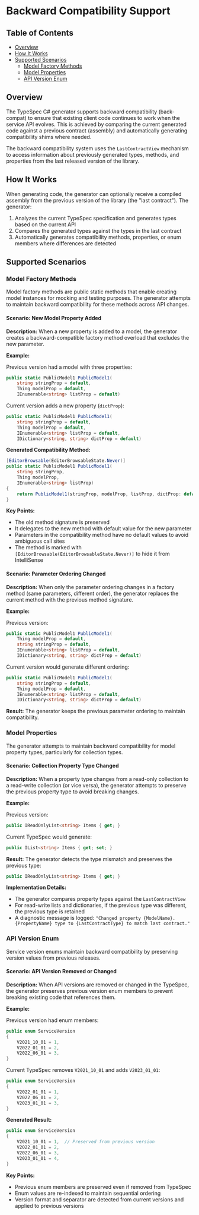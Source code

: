 # Backward Compatibility Support

## Table of Contents

- [Overview](#overview)
- [How It Works](#how-it-works)
- [Supported Scenarios](#supported-scenarios)
  - [Model Factory Methods](#model-factory-methods)
  - [Model Properties](#model-properties)
  - [API Version Enum](#api-version-enum)

## Overview

The TypeSpec C# generator supports backward compatibility (back-compat) to ensure that existing client code continues to work when the service API evolves. This is achieved by comparing the current generated code against a previous contract (assembly) and automatically generating compatibility shims where needed.

The backward compatibility system uses the `LastContractView` mechanism to access information about previously generated types, methods, and properties from the last released version of the library.

## How It Works

When generating code, the generator can optionally receive a compiled assembly from the previous version of the library (the "last contract"). The generator:

1. Analyzes the current TypeSpec specification and generates types based on the current API
2. Compares the generated types against the types in the last contract
3. Automatically generates compatibility methods, properties, or enum members where differences are detected

## Supported Scenarios

### Model Factory Methods

Model factory methods are public static methods that enable creating model instances for mocking and testing purposes. The generator attempts to maintain backward compatibility for these methods across API changes.

#### Scenario: New Model Property Added

**Description:** When a new property is added to a model, the generator creates a backward-compatible factory method overload that excludes the new parameter.

**Example:**

Previous version had a model with three properties:

```csharp
public static PublicModel1 PublicModel1(
    string stringProp = default,
    Thing modelProp = default,
    IEnumerable<string> listProp = default)
```

Current version adds a new property (`dictProp`):

```csharp
public static PublicModel1 PublicModel1(
    string stringProp = default,
    Thing modelProp = default,
    IEnumerable<string> listProp = default,
    IDictionary<string, string> dictProp = default)
```

**Generated Compatibility Method:**

```csharp
[EditorBrowsable(EditorBrowsableState.Never)]
public static PublicModel1 PublicModel1(
    string stringProp,
    Thing modelProp,
    IEnumerable<string> listProp)
{
    return PublicModel1(stringProp, modelProp, listProp, dictProp: default);
}
```

**Key Points:**

- The old method signature is preserved
- It delegates to the new method with default value for the new parameter
- Parameters in the compatibility method have no default values to avoid ambiguous call sites
- The method is marked with `[EditorBrowsable(EditorBrowsableState.Never)]` to hide it from IntelliSense

#### Scenario: Parameter Ordering Changed

**Description:** When only the parameter ordering changes in a factory method (same parameters, different order), the generator replaces the current method with the previous method signature.

**Example:**

Previous version:

```csharp
public static PublicModel1 PublicModel1(
    Thing modelProp = default,
    string stringProp = default,
    IEnumerable<string> listProp = default,
    IDictionary<string, string> dictProp = default)
```

Current version would generate different ordering:

```csharp
public static PublicModel1 PublicModel1(
    string stringProp = default,
    Thing modelProp = default,
    IEnumerable<string> listProp = default,
    IDictionary<string, string> dictProp = default)
```

**Result:** The generator keeps the previous parameter ordering to maintain compatibility.

### Model Properties

The generator attempts to maintain backward compatibility for model property types, particularly for collection types.

#### Scenario: Collection Property Type Changed

**Description:** When a property type changes from a read-only collection to a read-write collection (or vice versa), the generator attempts to preserve the previous property type to avoid breaking changes.

**Example:**

Previous version:

```csharp
public IReadOnlyList<string> Items { get; }
```

Current TypeSpec would generate:

```csharp
public IList<string> Items { get; set; }
```

**Result:** The generator detects the type mismatch and preserves the previous type:

```csharp
public IReadOnlyList<string> Items { get; }
```

**Implementation Details:**

- The generator compares property types against the `LastContractView`
- For read-write lists and dictionaries, if the previous type was different, the previous type is retained
- A diagnostic message is logged: `"Changed property {ModelName}.{PropertyName} type to {LastContractType} to match last contract."`

### API Version Enum

Service version enums maintain backward compatibility by preserving version values from previous releases.

#### Scenario: API Version Removed or Changed

**Description:** When API versions are removed or changed in the TypeSpec, the generator preserves previous version enum members to prevent breaking existing code that references them.

**Example:**

Previous version had enum members:

```csharp
public enum ServiceVersion
{
    V2021_10_01 = 1,
    V2022_01_01 = 2,
    V2022_06_01 = 3,
}
```

Current TypeSpec removes `V2021_10_01` and adds `V2023_01_01`:

```csharp
public enum ServiceVersion
{
    V2022_01_01 = 1,
    V2022_06_01 = 2,
    V2023_01_01 = 3,
}
```

**Generated Result:**

```csharp
public enum ServiceVersion
{
    V2021_10_01 = 1,  // Preserved from previous version
    V2022_01_01 = 2,
    V2022_06_01 = 3,
    V2023_01_01 = 4,
}
```

**Key Points:**

- Previous enum members are preserved even if removed from TypeSpec
- Enum values are re-indexed to maintain sequential ordering
- Version format and separator are detected from current versions and applied to previous versions
